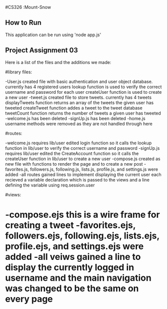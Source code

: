 #CS326 :Mount-Snow

## How to Run
This application can be run using 'node app.js'

## Project Assignment 03
Here is a list of the files and the additions we made:

#library files:

-User.js created file with basic authentication and user object database. currently has 4 registered users
	lookup function is used to verify the correct username and password for each user
	createUser function is used to create a new user
-tweet.js created file to store tweets. currently has 4 tweets
	displayTweets function returns an array of the tweets the given user has tweeted
	createTweet function addes a tweet to the tweet database
	tweetCount function returns the number of tweets a given user has tweeted
-welcome.js has been deleted
-signUp.js has been deleted
-home.js username methods were removed as they are not handled through here

#routes:

-welcome.js requires lib/user
  edited login function so it calls the lookup function in lib/user to verify the correct username and password
-signUp.js requires lib/user
  edited the CreateAccount function so it calls the createUser function in lib/user to create a new user
-compose.js created as new file with functions to render the page and to create a new post
-favorites.js, followers.js, following.js, lists.js, profile.js, and settings.js were added
-all routes gained lines to implement displaying the current user
	each recieved a variable declaration which is passed to the views and a line defining the variable using req.session.user
  
  
#views:

-compose.ejs this is a wire frame for creating a tweet
-favorites.ejs, followers.ejs, following.ejs, lists.ejs, profile.ejs, and settings.ejs were added
-all veiws gained a line to display the currently logged in username and the main navigation was changed to be the same on every page
============
